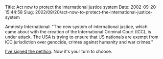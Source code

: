 Title: Act now to protect the international justice system
Date: 2002-09-20 15:44:58
Slug: 2002/09/20/act-now-to-protect-the-international-justice-system


Amnesty International: "The new system of international justice, which came
about with the creation of the International Criminal Court (ICC), is under
attack. The USA is trying to ensure that US nationals are exempt from ICC
jurisdiction over genocide, crimes against humanity and war crimes."

[I've signed the petition][1]. Now it's your turn to choose.

   [1]: http://web.amnesty.org/web/icc_petition.nsf/act_eng
